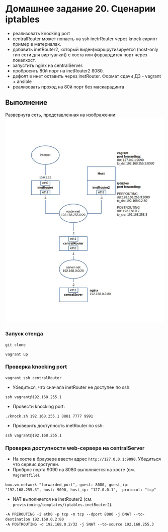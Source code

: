 # Домашнее задание 20. Сценарии iptables
- реализовать knocking port
- centralRouter может попасть на ssh inetrRouter через knock скрипт пример в материалах.
- добавить inetRouter2, который виден(маршрутизируется (host-only тип сети для виртуалки)) с хоста или форвардится порт через локалхост.
- запустить nginx на centralServer.
- пробросить 80й порт на inetRouter2 8080.
- дефолт в инет оставить через inetRouter. Формат сдачи ДЗ - vagrant + ansible
- реализовать проход на 80й порт без маскарадинга

## Выполнение
Развернута сеть, представленная на изображении:
![net scheme](img/net.jpg)

### Запуск стенда 
```
git clone 
```
```
vagrant up
```
### Проверка knocking port
```
vagrant ssh centralRouter
```
- Убедиться, что сначала inetRouter не доступен по ssh:
```
ssh vagrant@192.168.255.1
```
- Провести knocking port:
```
./knock.sh 192.168.255.1 8881 7777 9991
```
- Проверить доступность inetRouter по ssh:
```
ssh vagrant@192.168.255.1
```
### Проверка доступности web-сервера на centralServer
- На хосте в браузере ввести адрес `http://127.0.0.1:9090`. Убедиться что сервис доступен.
- Проброс порта 9090 на 8080 выполняется на хосте (см. `Vagrantfile`).
```
box.vm.network "forwarded_port", guest: 8080, guest_ip: "192.168.255.3", host: 9090, host_ip: "127.0.0.1",  protocol: "tcp"
```
- NAT выполняется на inetRouter2 (см. `provisioning/templates/iptables.inetRouter2`).
```
-A PREROUTING -i eth0 -p tcp -m tcp --dport 8080 -j DNAT --to-destination 192.168.0.2:80
-A POSTROUTING -d 192.168.0.2/32 -j SNAT --to-source 192.168.255.3
```
